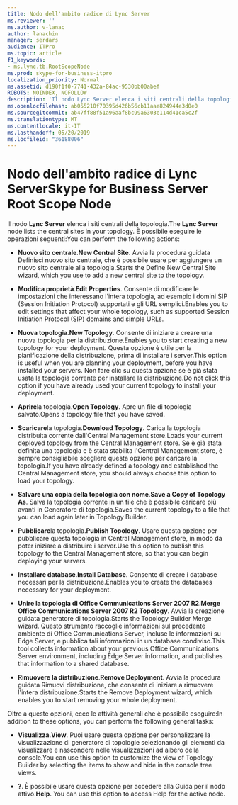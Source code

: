 ```yaml
---
title: Nodo dell'ambito radice di Lync Server
ms.reviewer: ''
ms.author: v-lanac
author: lanachin
manager: serdars
audience: ITPro
ms.topic: article
f1_keywords:
- ms.lync.tb.RootScopeNode
ms.prod: skype-for-business-itpro
localization_priority: Normal
ms.assetid: d190f1f0-7741-432a-84ac-9530bb00abef
ROBOTS: NOINDEX, NOFOLLOW
description: 'Il nodo Lync Server elenca i siti centrali della topologia. È possibile eseguire le operazioni seguenti:'
ms.openlocfilehash: ab055210f70395d426b56cb11aae824944e3d0e0
ms.sourcegitcommit: ab47ff88f51a96aaf8bc99a6303e114d41ca5c2f
ms.translationtype: MT
ms.contentlocale: it-IT
ms.lasthandoff: 05/20/2019
ms.locfileid: "36188006"
---
```

# <a name="skype-for-business-server-root-scope-node"></a><span data-ttu-id="5d1e1-104">Nodo dell'ambito radice di Lync Server</span><span class="sxs-lookup"><span data-stu-id="5d1e1-104">Skype for Business Server Root Scope Node</span></span>
 
<span data-ttu-id="5d1e1-105">Il nodo **Lync Server** elenca i siti centrali della topologia.</span><span class="sxs-lookup"><span data-stu-id="5d1e1-105">The **Lync Server** node lists the central sites in your topology.</span></span> <span data-ttu-id="5d1e1-106">È possibile eseguire le operazioni seguenti:</span><span class="sxs-lookup"><span data-stu-id="5d1e1-106">You can perform the following actions:</span></span>
  
- <span data-ttu-id="5d1e1-107">**Nuovo sito centrale**.</span><span class="sxs-lookup"><span data-stu-id="5d1e1-107">**New Central Site**.</span></span> <span data-ttu-id="5d1e1-108">Avvia la procedura guidata Definisci nuovo sito centrale, che è possibile usare per aggiungere un nuovo sito centrale alla topologia.</span><span class="sxs-lookup"><span data-stu-id="5d1e1-108">Starts the Define New Central Site wizard, which you use to add a new central site to the topology.</span></span>
    
- <span data-ttu-id="5d1e1-109">**Modifica proprietà**.</span><span class="sxs-lookup"><span data-stu-id="5d1e1-109">**Edit Properties**.</span></span> <span data-ttu-id="5d1e1-110">Consente di modificare le impostazioni che interessano l'intera topologia, ad esempio i domini SIP (Session Initiation Protocol) supportati e gli URL semplici.</span><span class="sxs-lookup"><span data-stu-id="5d1e1-110">Enables you to edit settings that affect your whole topology, such as supported Session Initiation Protocol (SIP) domains and simple URLs.</span></span>
    
- <span data-ttu-id="5d1e1-111">**Nuova topologia**.</span><span class="sxs-lookup"><span data-stu-id="5d1e1-111">**New Topology**.</span></span> <span data-ttu-id="5d1e1-112">Consente di iniziare a creare una nuova topologia per la distribuzione.</span><span class="sxs-lookup"><span data-stu-id="5d1e1-112">Enables you to start creating a new topology for your deployment.</span></span> <span data-ttu-id="5d1e1-113">Questa opzione è utile per la pianificazione della distribuzione, prima di installare i server.</span><span class="sxs-lookup"><span data-stu-id="5d1e1-113">This option is useful when you are planning your deployment, before you have installed your servers.</span></span> <span data-ttu-id="5d1e1-114">Non fare clic su questa opzione se è già stata usata la topologia corrente per installare la distribuzione.</span><span class="sxs-lookup"><span data-stu-id="5d1e1-114">Do not click this option if you have already used your current topology to install your deployment.</span></span>
    
- <span data-ttu-id="5d1e1-115">**Aprire**la topologia.</span><span class="sxs-lookup"><span data-stu-id="5d1e1-115">**Open Topology**.</span></span> <span data-ttu-id="5d1e1-116">Apre un file di topologia salvato.</span><span class="sxs-lookup"><span data-stu-id="5d1e1-116">Opens a topology file that you have saved.</span></span>
    
- <span data-ttu-id="5d1e1-117">**Scaricare**la topologia.</span><span class="sxs-lookup"><span data-stu-id="5d1e1-117">**Download Topology**.</span></span> <span data-ttu-id="5d1e1-118">Carica la topologia distribuita corrente dall'Central Management store.</span><span class="sxs-lookup"><span data-stu-id="5d1e1-118">Loads your current deployed topology from the Central Management store.</span></span> <span data-ttu-id="5d1e1-119">Se è già stata definita una topologia e è stata stabilita l'Central Management store, è sempre consigliabile scegliere questa opzione per caricare la topologia.</span><span class="sxs-lookup"><span data-stu-id="5d1e1-119">If you have already defined a topology and established the Central Management store, you should always choose this option to load your topology.</span></span>
    
- <span data-ttu-id="5d1e1-120">**Salvare una copia della topologia con nome**.</span><span class="sxs-lookup"><span data-stu-id="5d1e1-120">**Save a Copy of Topology As**.</span></span> <span data-ttu-id="5d1e1-121">Salva la topologia corrente in un file che è possibile caricare più avanti in Generatore di topologia.</span><span class="sxs-lookup"><span data-stu-id="5d1e1-121">Saves the current topology to a file that you can load again later in Topology Builder.</span></span>
    
- <span data-ttu-id="5d1e1-122">**Pubblicare**la topologia.</span><span class="sxs-lookup"><span data-stu-id="5d1e1-122">**Publish Topology**.</span></span> <span data-ttu-id="5d1e1-123">Usare questa opzione per pubblicare questa topologia in Central Management store, in modo da poter iniziare a distribuire i server.</span><span class="sxs-lookup"><span data-stu-id="5d1e1-123">Use this option to publish this topology to the Central Management store, so that you can begin deploying your servers.</span></span>
    
- <span data-ttu-id="5d1e1-124">**Installare database**.</span><span class="sxs-lookup"><span data-stu-id="5d1e1-124">**Install Database**.</span></span> <span data-ttu-id="5d1e1-125">Consente di creare i database necessari per la distribuzione.</span><span class="sxs-lookup"><span data-stu-id="5d1e1-125">Enables you to create the databases necessary for your deployment.</span></span>
    
- <span data-ttu-id="5d1e1-126">**Unire la topologia di Office Communications Server 2007 R2**.</span><span class="sxs-lookup"><span data-stu-id="5d1e1-126">**Merge Office Communications Server 2007 R2 Topology**.</span></span> <span data-ttu-id="5d1e1-127">Avvia la creazione guidata generatore di topologia.</span><span class="sxs-lookup"><span data-stu-id="5d1e1-127">Starts the Topology Builder Merge wizard.</span></span> <span data-ttu-id="5d1e1-128">Questo strumento raccoglie informazioni sul precedente ambiente di Office Communications Server, incluse le informazioni su Edge Server, e pubblica tali informazioni in un database condiviso.</span><span class="sxs-lookup"><span data-stu-id="5d1e1-128">This tool collects information about your previous Office Communications Server environment, including Edge Server information, and publishes that information to a shared database.</span></span> 
    
- <span data-ttu-id="5d1e1-129">**Rimuovere la distribuzione**.</span><span class="sxs-lookup"><span data-stu-id="5d1e1-129">**Remove Deployment**.</span></span> <span data-ttu-id="5d1e1-130">Avvia la procedura guidata Rimuovi distribuzione, che consente di iniziare a rimuovere l'intera distribuzione.</span><span class="sxs-lookup"><span data-stu-id="5d1e1-130">Starts the Remove Deployment wizard, which enables you to start removing your whole deployment.</span></span>
    
<span data-ttu-id="5d1e1-131">Oltre a queste opzioni, ecco le attività generali che è possibile eseguire:</span><span class="sxs-lookup"><span data-stu-id="5d1e1-131">In addition to these options, you can perform the following general tasks:</span></span>
  
- <span data-ttu-id="5d1e1-132">**Visualizza**.</span><span class="sxs-lookup"><span data-stu-id="5d1e1-132">**View**.</span></span> <span data-ttu-id="5d1e1-133">Puoi usare questa opzione per personalizzare la visualizzazione di generatore di topologie selezionando gli elementi da visualizzare e nascondere nelle visualizzazioni ad albero della console.</span><span class="sxs-lookup"><span data-stu-id="5d1e1-133">You can use this option to customize the view of Topology Builder by selecting the items to show and hide in the console tree views.</span></span>
    
- <span data-ttu-id="5d1e1-p114">**?**. È possibile usare questa opzione per accedere alla Guida per il nodo attivo.</span><span class="sxs-lookup"><span data-stu-id="5d1e1-p114">**Help**. You can use this option to access Help for the active node.</span></span>
    


